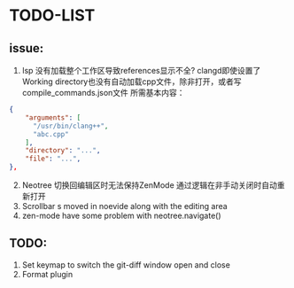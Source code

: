 # TODO-LIST
## issue:
1. lsp 没有加载整个工作区导致references显示不全?
  clangd即使设置了Working directory也没有自动加载cpp文件，除非打开，或者写compile_commands.json文件
  所需基本内容：
```json
{
    "arguments": [
      "/usr/bin/clang++",
      "abc.cpp"
    ],
    "directory": "...",
    "file": "...",
},
```
2. Neotree 切换回编辑区时无法保持ZenMode
  通过逻辑在非手动关闭时自动重新打开
3. Scrollbar s moved in noevide along with the editing area
4. zen-mode have some problem with neotree.navigate()

## TODO:
1. Set keymap to switch the git-diff window open and close
2. Format plugin
